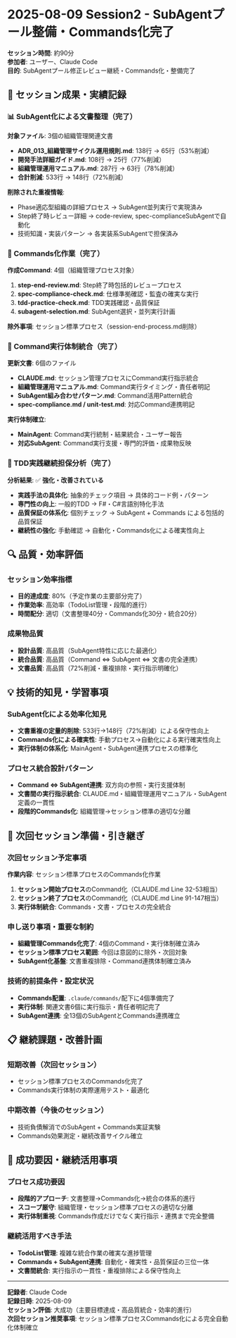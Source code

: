 # 2025-08-09 Session2 - SubAgentプール整備・Commands化完了

**セッション時間**: 約90分  
**参加者**: ユーザー、Claude Code  
**目的**: SubAgentプール修正レビュー継続・Commands化・整備完了

## 🎯 セッション成果・実績記録

### 📊 SubAgent化による文書整理（完了）
**対象ファイル**: 3個の組織管理関連文書
- **ADR_013_組織管理サイクル運用規則.md**: 138行 → 65行（53%削減）
- **開発手法詳細ガイド.md**: 108行 → 25行（77%削減）  
- **組織管理運用マニュアル.md**: 287行 → 63行（78%削減）
- **合計削減**: 533行 → 148行（72%削減）

**削除された重複情報**:
- Phase適応型組織の詳細プロセス → SubAgent並列実行で実現済み
- Step終了時レビュー詳細 → code-review, spec-complianceSubAgentで自動化
- 技術知識・実装パターン → 各実装系SubAgentで担保済み

### 🔧 Commands化作業（完了）
**作成Command**: 4個（組織管理プロセス対象）
1. **step-end-review.md**: Step終了時包括的レビュープロセス
2. **spec-compliance-check.md**: 仕様準拠確認・監査の確実な実行  
3. **tdd-practice-check.md**: TDD実践確認・品質保証
4. **subagent-selection.md**: SubAgent選択・並列実行計画

**除外事項**: セッション標準プロセス（session-end-process.md削除）

### 🔄 Command実行体制統合（完了）
**更新文書**: 6個のファイル
- **CLAUDE.md**: セッション管理プロセスにCommand実行指示統合
- **組織管理運用マニュアル.md**: Command実行タイミング・責任者明記
- **SubAgent組み合わせパターン.md**: Command活用Pattern統合
- **spec-compliance.md / unit-test.md**: 対応Command連携明記

**実行体制確立**:
- **MainAgent**: Command実行統制・結果統合・ユーザー報告
- **対応SubAgent**: Command実行支援・専門的評価・成果物反映

### 🧪 TDD実践継続担保分析（完了）
**分析結果**: ✅ **強化・改善されている**
- **実践手法の具体化**: 抽象的チェック項目 → 具体的コード例・パターン
- **専門性の向上**: 一般的TDD → F#・C#言語別特化手法  
- **品質保証の体系化**: 個別チェック → SubAgent + Commands による包括的品質保証
- **継続性の強化**: 手動確認 → 自動化・Commands化による確実性向上

## 🔍 品質・効率評価

### セッション効率指標
- **目的達成度**: 80%（予定作業の主要部分完了）
- **作業効率**: 高効率（TodoList管理・段階的進行）
- **時間配分**: 適切（文書整理40分・Commands化30分・統合20分）

### 成果物品質
- **設計品質**: 高品質（SubAgent特性に応じた最適化）
- **統合品質**: 高品質（Command ⇔ SubAgent ⇔ 文書の完全連携）
- **文書品質**: 高品質（72%削減・重複排除・実行指示明確化）

## 💡 技術的知見・学習事項

### SubAgent化による効率化知見
- **文書重複の定量的削除**: 533行→148行（72%削減）による保守性向上
- **Commands化による確実性**: 手動プロセス→自動化による実行確実性向上
- **実行体制の体系化**: MainAgent・SubAgent連携プロセスの標準化

### プロセス統合設計パターン
- **Command ⇔ SubAgent連携**: 双方向の参照・実行支援体制
- **文書間の実行指示統合**: CLAUDE.md・組織管理運用マニュアル・SubAgent定義の一貫性
- **段階的Commands化**: 組織管理→セッション標準の適切な分離

## 🚀 次回セッション準備・引き継ぎ

### 次回セッション予定事項
**作業内容**: セッション標準プロセスのCommands化作業
1. **セッション開始プロセス**のCommand化（CLAUDE.md Line 32-53相当）
2. **セッション終了プロセス**のCommand化（CLAUDE.md Line 91-147相当）
3. **実行体制統合**: Commands・文書・プロセスの完全統合

### 申し送り事項・重要な制約
- **組織管理Commands化完了**: 4個のCommand・実行体制確立済み
- **セッション標準プロセス範囲**: 今回は意図的に除外・次回対象
- **SubAgent化基盤**: 文書重複排除・Command連携体制確立済み

### 技術的前提条件・設定状況
- **Commands配置**: `.claude/commands/`配下に4個準備完了
- **実行体制**: 関連文書6個に実行指示・責任者明記完了
- **SubAgent連携**: 全13個のSubAgentとCommands連携確立

## 📋 継続課題・改善計画

### 短期改善（次回セッション）
- セッション標準プロセスのCommands化完了
- Commands実行体制の実際運用テスト・最適化

### 中期改善（今後のセッション）
- 技術負債解消でのSubAgent + Commands実証実験
- Commands効果測定・継続改善サイクル確立

## 🎯 成功要因・継続活用事項

### プロセス成功要因
- **段階的アプローチ**: 文書整理→Commands化→統合の体系的進行
- **スコープ厳守**: 組織管理・セッション標準プロセスの適切な分離
- **実行体制重視**: Commands作成だけでなく実行指示・連携まで完全整備

### 継続活用すべき手法
- **TodoList管理**: 複雑な統合作業の確実な進捗管理
- **Commands + SubAgent連携**: 自動化・確実性・品質保証の三位一体
- **文書間統合**: 実行指示の一貫性・重複排除による保守性向上

---

**記録者**: Claude Code  
**記録日時**: 2025-08-09  
**セッション評価**: 大成功（主要目標達成・高品質統合・効率的進行）  
**次回セッション推奨事項**: セッション標準プロセスCommands化による完全自動化体制確立